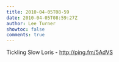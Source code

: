 ```yaml
---
title: 2010-04-05T08-59
date: 2010-04-05T08:59:27Z
author: Lee Turner
showtoc: false
comments: true
---
```


Tickling Slow Loris - http://ping.fm/5AdVS

